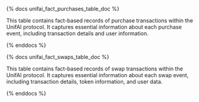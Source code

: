 {% docs unifai_fact_purchases_table_doc %}

This table contains fact-based records of purchase transactions within the UnifAI protocol. It captures essential information about each purchase event, including transaction details and user information.

{% enddocs %}

{% docs unifai_fact_swaps_table_doc %}

This table contains fact-based records of swap transactions within the UnifAI protocol. It captures essential information about each swap event, including transaction details, token information, and user data.

{% enddocs %}